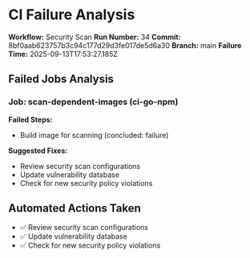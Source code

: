 # CI Failure Analysis

**Workflow:** Security Scan
**Run Number:** 34
**Commit:** 8bf0aab623757b3c94c177d29d3fe017de5d6a30
**Branch:** main
**Failure Time:** 2025-09-13T17:53:27.185Z

## Failed Jobs Analysis

### Job: scan-dependent-images (ci-go-npm)
**Failed Steps:**
- Build image for scanning (concluded: failure)

**Suggested Fixes:**
- Review security scan configurations
- Update vulnerability database
- Check for new security policy violations

## Automated Actions Taken
- ✅ Review security scan configurations
- ✅ Update vulnerability database
- ✅ Check for new security policy violations
